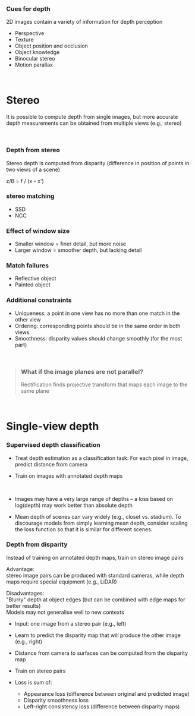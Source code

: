 ### Cues for depth
2D images contain a variety of information for 
depth perception  

- Perspective
- Texture
- Object position and occlusion
- Object knowledge
- Binocular stereo
- Motion parallax

<br>

# Stereo

It is possible to compute depth from single images, 
but more accurate depth measurements can be 
obtained from multiple views (e.g., stereo)

<br>

### Depth from stereo
Stereo depth is computed from disparity 
(difference in position of points in two views of a 
scene)  

z/B = f / (x - x')  

### stereo matching
- SSD
- NCC

### Effect of window size

- Smaller window = finer detail, but more noise
- Larger window = smoother depth, but lacking detail

### Match failures
- Reflective object
- Painted object

### Additional constraints

- Uniqueness: a point in one view has no more than one 
match in the other view
- Ordering: corresponding points should be in the same 
order in both views
- Smoothness: disparity values should change smoothly 
(for the most part)  

<br>

>    ### What if the image planes are not parallel?  
>
>    Rectification finds projective transform that maps each image to the same plane

<br>

# Single-view depth

### Supervised depth classification

- Treat depth estimation as a classification task: For 
each pixel in image, predict distance from camera
- Train on images with annotated depth maps
  
  <br>

- Images may have a very large range of depths – a 
loss based on log(depth) may work better than 
absolute depth
- Mean depth of scenes can vary widely (e.g., closet 
vs. stadium). To discourage models from simply 
learning mean depth, consider scaling the loss 
function so that it is similar for different scenes.


### Depth from disparity
Instead of training on annotated depth maps, train 
on stereo image pairs  

Advantage:   
stereo image pairs can be produced 
with standard cameras, while depth maps require 
special equipment (e.g., LiDAR)

Disadvantages:  
"Blurry" depth at object edges (but can be combined 
with edge maps for better results)  
Models may not generalise well to new contexts  



- Input: one image from a stereo pair (e.g., left)
- Learn to predict the disparity map that will produce 
the other image (e.g., right)
- Distance from camera to surfaces can be computed 
from the disparity map
- Train on stereo pairs

- Loss is sum of:
    - Appearance loss 
(difference between 
original and 
predicted image)
   - Disparity 
smoothness loss
   - Left-right 
consistency loss 
(difference between 
disparity maps)
